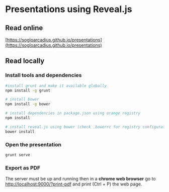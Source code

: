 # Presentations using Reveal.js

## Read online

[https://sogloarcadius.github.io/presentations](https://sogloarcadius.github.io/presentations)

## Read locally

### Install tools and dependencies

```sh
#install grunt and make it available globally
npm install -g grunt

# install bower
npm install -g bower

# install dependencies in package.json using orange registry
npm install

# install reveal.js using bower (check .bowerrc for registry configuration)
bower install
```

### Open the presentation

```sh
grunt serve
```

### Export as PDF

The server must be up and running then in a **chrome web browser** go to [http://localhost:9000/?print-pdf](http://localhost:9000/?print-pdf) and print (Ctrl + P) the web page.









